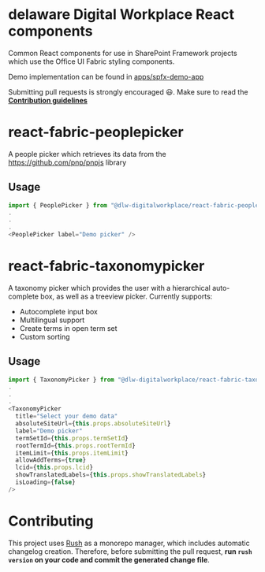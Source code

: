 # delaware Digital Workplace React components
Common React components for use in SharePoint Framework projects which use the Office UI Fabric styling components.

Demo implementation can be found in [apps/spfx-demo-app](apps/spfx-demo-app)

Submitting pull requests is strongly encouraged 😃. Make sure to read the **[Contribution guidelines](#contributing)**

# react-fabric-peoplepicker

A people picker which retrieves its data from the https://github.com/pnp/pnpjs library

## Usage
```typescript
import { PeoplePicker } from "@dlw-digitalworkplace/react-fabric-peoplepicker";
.
.
.
<PeoplePicker label="Demo picker" />
```

#	react-fabric-taxonomypicker

A taxonomy picker which provides the user with a hierarchical auto-complete box, as well as a treeview picker.
Currently supports:
- Autocomplete input box
- Multilingual support
- Create terms in open term set
- Custom sorting

## Usage
```typescript
import { TaxonomyPicker } from "@dlw-digitalworkplace/react-fabric-taxonomypicker";
.
.
.
<TaxonomyPicker
  title="Select your demo data"
  absoluteSiteUrl={this.props.absoluteSiteUrl}
  label="Demo picker"
  termSetId={this.props.termSetId}
  rootTermId={this.props.rootTermId}
  itemLimit={this.props.itemLimit}
  allowAddTerms={true}
  lcid={this.props.lcid}
  showTranslatedLabels={this.props.showTranslatedLabels}
  isLoading={false}
/>
```

# Contributing

This project uses [Rush](https://rushjs.io/) as a monorepo manager, which includes automatic changelog creation.
Therefore, before submitting the pull request, **run `rush version` on your code and commit the generated change file**.
